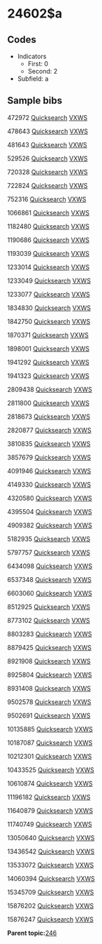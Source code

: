 # 24602$a

## Codes

-   Indicators
    -   First: 0
    -   Second: 2
-   Subfield: a

## Sample bibs

472972 [Quicksearch](https://search.library.yale.edu/catalog/472972) [VXWS](http://prodorbis.library.yale.edu:7014/vxws/GetHoldingsService?bibId=472972)

478643 [Quicksearch](https://search.library.yale.edu/catalog/478643) [VXWS](http://prodorbis.library.yale.edu:7014/vxws/GetHoldingsService?bibId=478643)

481643 [Quicksearch](https://search.library.yale.edu/catalog/481643) [VXWS](http://prodorbis.library.yale.edu:7014/vxws/GetHoldingsService?bibId=481643)

529526 [Quicksearch](https://search.library.yale.edu/catalog/529526) [VXWS](http://prodorbis.library.yale.edu:7014/vxws/GetHoldingsService?bibId=529526)

720328 [Quicksearch](https://search.library.yale.edu/catalog/720328) [VXWS](http://prodorbis.library.yale.edu:7014/vxws/GetHoldingsService?bibId=720328)

722824 [Quicksearch](https://search.library.yale.edu/catalog/722824) [VXWS](http://prodorbis.library.yale.edu:7014/vxws/GetHoldingsService?bibId=722824)

752316 [Quicksearch](https://search.library.yale.edu/catalog/752316) [VXWS](http://prodorbis.library.yale.edu:7014/vxws/GetHoldingsService?bibId=752316)

1066861 [Quicksearch](https://search.library.yale.edu/catalog/1066861) [VXWS](http://prodorbis.library.yale.edu:7014/vxws/GetHoldingsService?bibId=1066861)

1182480 [Quicksearch](https://search.library.yale.edu/catalog/1182480) [VXWS](http://prodorbis.library.yale.edu:7014/vxws/GetHoldingsService?bibId=1182480)

1190686 [Quicksearch](https://search.library.yale.edu/catalog/1190686) [VXWS](http://prodorbis.library.yale.edu:7014/vxws/GetHoldingsService?bibId=1190686)

1193039 [Quicksearch](https://search.library.yale.edu/catalog/1193039) [VXWS](http://prodorbis.library.yale.edu:7014/vxws/GetHoldingsService?bibId=1193039)

1233014 [Quicksearch](https://search.library.yale.edu/catalog/1233014) [VXWS](http://prodorbis.library.yale.edu:7014/vxws/GetHoldingsService?bibId=1233014)

1233049 [Quicksearch](https://search.library.yale.edu/catalog/1233049) [VXWS](http://prodorbis.library.yale.edu:7014/vxws/GetHoldingsService?bibId=1233049)

1233077 [Quicksearch](https://search.library.yale.edu/catalog/1233077) [VXWS](http://prodorbis.library.yale.edu:7014/vxws/GetHoldingsService?bibId=1233077)

1834830 [Quicksearch](https://search.library.yale.edu/catalog/1834830) [VXWS](http://prodorbis.library.yale.edu:7014/vxws/GetHoldingsService?bibId=1834830)

1842750 [Quicksearch](https://search.library.yale.edu/catalog/1842750) [VXWS](http://prodorbis.library.yale.edu:7014/vxws/GetHoldingsService?bibId=1842750)

1870371 [Quicksearch](https://search.library.yale.edu/catalog/1870371) [VXWS](http://prodorbis.library.yale.edu:7014/vxws/GetHoldingsService?bibId=1870371)

1898001 [Quicksearch](https://search.library.yale.edu/catalog/1898001) [VXWS](http://prodorbis.library.yale.edu:7014/vxws/GetHoldingsService?bibId=1898001)

1941292 [Quicksearch](https://search.library.yale.edu/catalog/1941292) [VXWS](http://prodorbis.library.yale.edu:7014/vxws/GetHoldingsService?bibId=1941292)

1941323 [Quicksearch](https://search.library.yale.edu/catalog/1941323) [VXWS](http://prodorbis.library.yale.edu:7014/vxws/GetHoldingsService?bibId=1941323)

2809438 [Quicksearch](https://search.library.yale.edu/catalog/2809438) [VXWS](http://prodorbis.library.yale.edu:7014/vxws/GetHoldingsService?bibId=2809438)

2811800 [Quicksearch](https://search.library.yale.edu/catalog/2811800) [VXWS](http://prodorbis.library.yale.edu:7014/vxws/GetHoldingsService?bibId=2811800)

2818673 [Quicksearch](https://search.library.yale.edu/catalog/2818673) [VXWS](http://prodorbis.library.yale.edu:7014/vxws/GetHoldingsService?bibId=2818673)

2820877 [Quicksearch](https://search.library.yale.edu/catalog/2820877) [VXWS](http://prodorbis.library.yale.edu:7014/vxws/GetHoldingsService?bibId=2820877)

3810835 [Quicksearch](https://search.library.yale.edu/catalog/3810835) [VXWS](http://prodorbis.library.yale.edu:7014/vxws/GetHoldingsService?bibId=3810835)

3857679 [Quicksearch](https://search.library.yale.edu/catalog/3857679) [VXWS](http://prodorbis.library.yale.edu:7014/vxws/GetHoldingsService?bibId=3857679)

4091946 [Quicksearch](https://search.library.yale.edu/catalog/4091946) [VXWS](http://prodorbis.library.yale.edu:7014/vxws/GetHoldingsService?bibId=4091946)

4149330 [Quicksearch](https://search.library.yale.edu/catalog/4149330) [VXWS](http://prodorbis.library.yale.edu:7014/vxws/GetHoldingsService?bibId=4149330)

4320580 [Quicksearch](https://search.library.yale.edu/catalog/4320580) [VXWS](http://prodorbis.library.yale.edu:7014/vxws/GetHoldingsService?bibId=4320580)

4395504 [Quicksearch](https://search.library.yale.edu/catalog/4395504) [VXWS](http://prodorbis.library.yale.edu:7014/vxws/GetHoldingsService?bibId=4395504)

4909382 [Quicksearch](https://search.library.yale.edu/catalog/4909382) [VXWS](http://prodorbis.library.yale.edu:7014/vxws/GetHoldingsService?bibId=4909382)

5182935 [Quicksearch](https://search.library.yale.edu/catalog/5182935) [VXWS](http://prodorbis.library.yale.edu:7014/vxws/GetHoldingsService?bibId=5182935)

5797757 [Quicksearch](https://search.library.yale.edu/catalog/5797757) [VXWS](http://prodorbis.library.yale.edu:7014/vxws/GetHoldingsService?bibId=5797757)

6434098 [Quicksearch](https://search.library.yale.edu/catalog/6434098) [VXWS](http://prodorbis.library.yale.edu:7014/vxws/GetHoldingsService?bibId=6434098)

6537348 [Quicksearch](https://search.library.yale.edu/catalog/6537348) [VXWS](http://prodorbis.library.yale.edu:7014/vxws/GetHoldingsService?bibId=6537348)

6603060 [Quicksearch](https://search.library.yale.edu/catalog/6603060) [VXWS](http://prodorbis.library.yale.edu:7014/vxws/GetHoldingsService?bibId=6603060)

8512925 [Quicksearch](https://search.library.yale.edu/catalog/8512925) [VXWS](http://prodorbis.library.yale.edu:7014/vxws/GetHoldingsService?bibId=8512925)

8773102 [Quicksearch](https://search.library.yale.edu/catalog/8773102) [VXWS](http://prodorbis.library.yale.edu:7014/vxws/GetHoldingsService?bibId=8773102)

8803283 [Quicksearch](https://search.library.yale.edu/catalog/8803283) [VXWS](http://prodorbis.library.yale.edu:7014/vxws/GetHoldingsService?bibId=8803283)

8879425 [Quicksearch](https://search.library.yale.edu/catalog/8879425) [VXWS](http://prodorbis.library.yale.edu:7014/vxws/GetHoldingsService?bibId=8879425)

8921908 [Quicksearch](https://search.library.yale.edu/catalog/8921908) [VXWS](http://prodorbis.library.yale.edu:7014/vxws/GetHoldingsService?bibId=8921908)

8925804 [Quicksearch](https://search.library.yale.edu/catalog/8925804) [VXWS](http://prodorbis.library.yale.edu:7014/vxws/GetHoldingsService?bibId=8925804)

8931408 [Quicksearch](https://search.library.yale.edu/catalog/8931408) [VXWS](http://prodorbis.library.yale.edu:7014/vxws/GetHoldingsService?bibId=8931408)

9502578 [Quicksearch](https://search.library.yale.edu/catalog/9502578) [VXWS](http://prodorbis.library.yale.edu:7014/vxws/GetHoldingsService?bibId=9502578)

9502691 [Quicksearch](https://search.library.yale.edu/catalog/9502691) [VXWS](http://prodorbis.library.yale.edu:7014/vxws/GetHoldingsService?bibId=9502691)

10135885 [Quicksearch](https://search.library.yale.edu/catalog/10135885) [VXWS](http://prodorbis.library.yale.edu:7014/vxws/GetHoldingsService?bibId=10135885)

10187087 [Quicksearch](https://search.library.yale.edu/catalog/10187087) [VXWS](http://prodorbis.library.yale.edu:7014/vxws/GetHoldingsService?bibId=10187087)

10212301 [Quicksearch](https://search.library.yale.edu/catalog/10212301) [VXWS](http://prodorbis.library.yale.edu:7014/vxws/GetHoldingsService?bibId=10212301)

10433525 [Quicksearch](https://search.library.yale.edu/catalog/10433525) [VXWS](http://prodorbis.library.yale.edu:7014/vxws/GetHoldingsService?bibId=10433525)

10610874 [Quicksearch](https://search.library.yale.edu/catalog/10610874) [VXWS](http://prodorbis.library.yale.edu:7014/vxws/GetHoldingsService?bibId=10610874)

11196182 [Quicksearch](https://search.library.yale.edu/catalog/11196182) [VXWS](http://prodorbis.library.yale.edu:7014/vxws/GetHoldingsService?bibId=11196182)

11640879 [Quicksearch](https://search.library.yale.edu/catalog/11640879) [VXWS](http://prodorbis.library.yale.edu:7014/vxws/GetHoldingsService?bibId=11640879)

11740749 [Quicksearch](https://search.library.yale.edu/catalog/11740749) [VXWS](http://prodorbis.library.yale.edu:7014/vxws/GetHoldingsService?bibId=11740749)

13050640 [Quicksearch](https://search.library.yale.edu/catalog/13050640) [VXWS](http://prodorbis.library.yale.edu:7014/vxws/GetHoldingsService?bibId=13050640)

13436542 [Quicksearch](https://search.library.yale.edu/catalog/13436542) [VXWS](http://prodorbis.library.yale.edu:7014/vxws/GetHoldingsService?bibId=13436542)

13533072 [Quicksearch](https://search.library.yale.edu/catalog/13533072) [VXWS](http://prodorbis.library.yale.edu:7014/vxws/GetHoldingsService?bibId=13533072)

14060394 [Quicksearch](https://search.library.yale.edu/catalog/14060394) [VXWS](http://prodorbis.library.yale.edu:7014/vxws/GetHoldingsService?bibId=14060394)

15345709 [Quicksearch](https://search.library.yale.edu/catalog/15345709) [VXWS](http://prodorbis.library.yale.edu:7014/vxws/GetHoldingsService?bibId=15345709)

15876202 [Quicksearch](https://search.library.yale.edu/catalog/15876202) [VXWS](http://prodorbis.library.yale.edu:7014/vxws/GetHoldingsService?bibId=15876202)

15876247 [Quicksearch](https://search.library.yale.edu/catalog/15876247) [VXWS](http://prodorbis.library.yale.edu:7014/vxws/GetHoldingsService?bibId=15876247)

**Parent topic:**[246](../../tags/246/246.md)

